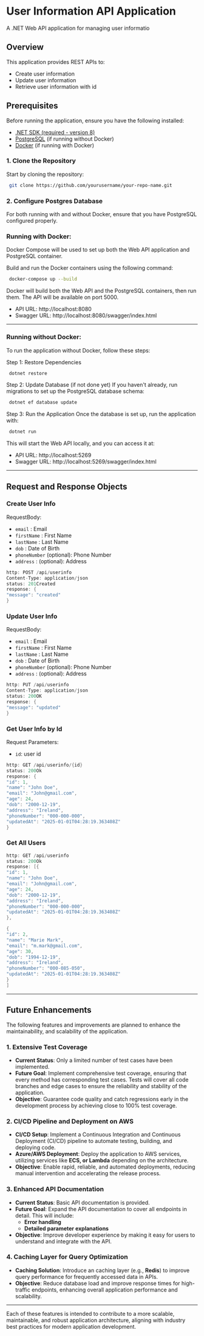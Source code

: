 # User Information API Application

A .NET Web API application for managing user informatio

## Overview

This application provides REST APIs to:
- Create user information
- Update user information
- Retrieve user information with id

## Prerequisites

Before running the application, ensure you have the following installed:

- [.NET SDK (required - version 8)](https://dotnet.microsoft.com/download/dotnet)
- [PostgreSQL](https://www.postgresql.org/download/) (if running without Docker)
- [Docker](https://www.docker.com/get-started) (if running with Docker)


### 1. Clone the Repository
Start by cloning the repository:

```bash
 git clone https://github.com/yourusername/your-repo-name.git
```

### 2. Configure Postgres Database

For both running with and without Docker, ensure that you have PostgreSQL configured properly.

###  Running with Docker:

Docker Compose will be used to set up both the Web API application and PostgreSQL container.

Build and run the Docker containers using the following command:

```bash
 docker-compose up --build
```

Docker will build both the Web API and the PostgreSQL containers, then run them. The API will be available on port 5000.

- API URL: http://localhost:8080
- Swagger URL: http://localhost:8080/swagger/index.html

---

###  Running without Docker:

To run the application without Docker, follow these steps:

Step 1: Restore Dependencies

```bash
 dotnet restore
```

Step 2: Update Database (if not done yet)
If you haven't already, run migrations to set up the PostgreSQL database schema:
```bash
 dotnet ef database update
```
Step 3: Run the Application
Once the database is set up, run the application with:
```bash
 dotnet run
```

This will start the Web API locally, and you can access it at:

- API URL: http://localhost:5269
- Swagger URL: http://localhost:5269/swagger/index.html

---

## Request and Response Objects

### Create User Info

RequestBody:
- `email` : Email
- `firstName` : First Name
- `lastName` : Last Name
- `dob` : Date of Birth
- `phoneNumber` (optional): Phone Number
- `address` : (optional): Address

``` c#
http: POST /api/userinfo
Content-Type: application/json
status: 201Created
response: {
"message": "created"
}
```

### Update User Info

RequestBody:
- `email` : Email
- `firstName` : First Name
- `lastName` : Last Name
- `dob` : Date of Birth
- `phoneNumber` (optional): Phone Number
- `address` : (optional): Address

``` c#
http: PUT /api/userinfo
Content-Type: application/json
status: 200OK
response: {
"message": "updated"
}
```

### Get User Info by Id

Request Parameters:
- `id`: user id

``` c#
http: GET /api/userinfo/{id}
status: 200Ok
response: {
"id": 1,
"name": "John Doe",
"email": "John@gmail.com",
"age": 24,
"dob": "2000-12-19",
"address": "Ireland",
"phoneNumber": "000-000-000",
"updatedAt": "2025-01-01T04:28:19.363408Z"
}
```

### Get All Users

``` c#
http: GET /api/userinfo
status: 200Ok
response: [{
"id": 1,
"name": "John Doe",
"email": "John@gmail.com",
"age": 24,
"dob": "2000-12-19",
"address": "Ireland",
"phoneNumber": "000-000-000",
"updatedAt": "2025-01-01T04:28:19.363408Z"
},

{
"id": 2,
"name": "Marie Mark",
"email": "m.mark@gmail.com",
"age": 30,
"dob": "1994-12-19",
"address": "Ireland",
"phoneNumber": "000-085-050",
"updatedAt": "2025-01-01T04:28:19.363408Z"
}
]
```

---

## Future Enhancements

The following features and improvements are planned to enhance the maintainability, and scalability of the application.

### 1. Extensive Test Coverage
- **Current Status**: Only a limited number of test cases have been implemented.
- **Future Goal**: Implement comprehensive test coverage, ensuring that every method has corresponding test cases. Tests will cover all code branches and edge cases to ensure the reliability and stability of the application.
- **Objective**: Guarantee code quality and catch regressions early in the development process by achieving close to 100% test coverage.

### 2. CI/CD Pipeline and Deployment on AWS
- **CI/CD Setup**: Implement a Continuous Integration and Continuous Deployment (CI/CD) pipeline to automate testing, building, and deploying code.
- **Azure/AWS Deployment**: Deploy the application to AWS services, utilizing services like **ECS, or Lambda** depending on the architecture.
- **Objective**: Enable rapid, reliable, and automated deployments, reducing manual intervention and accelerating the release process.

### 3. Enhanced API Documentation
- **Current Status**: Basic API documentation is provided.
- **Future Goal**: Expand the API documentation to cover all endpoints in detail. This will include:
    - **Error handling**
    - **Detailed parameter explanations**
- **Objective**: Improve developer experience by making it easy for users to understand and integrate with the API.

### 4. Caching Layer for Query Optimization
- **Caching Solution**: Introduce an caching layer (e.g., **Redis**) to improve query performance for frequently accessed data in APIs.
- **Objective**: Reduce database load and improve response times for high-traffic endpoints, enhancing overall application performance and scalability.

---

Each of these features is intended to contribute to a more scalable, maintainable, and robust application architecture, aligning with industry best practices for modern application development.